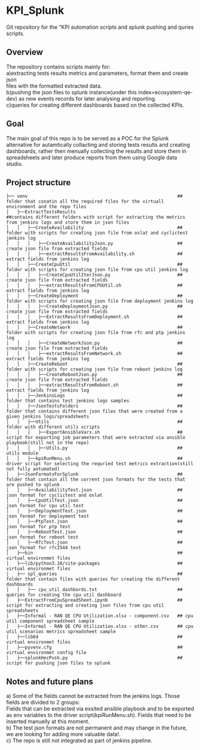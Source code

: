 # KPI_Splunk
Git repository for the "KPI automation scripts and splunk pushing and quries scripts.

## Overview
The repository contains scripts mainly for:<br>
    a)extracting tests results metrics and parameters, format them and create json<br> 
    files with the formatted extracted data.<br>
    b)pushing the json files to splunk instance(under this index=ecosystem-qe-dev) as new events records for later analysing and reporting.<br>
    c)queries for creating different dashboards based on the collected KPIs.<br>

## Goal
The main goal of this repo is to be served as a POC for the Splunk alternative for autamtically collacting and storing tests results and creating dashboards,
rather then menually collecting the results and store them in spreadsheets and later produce reports from them using Google data studio.


## Project structure

    ├── venv                                                        ## folder that conatin all the required files for the virtuall environment and the repo files
    │   ├──ExtractTestsResults                                      ##contains different folders with script for extracting the metrics from jenkins logs and store them in json files
    │   │   ├──CreateAvailability                                   ## folder with scripts for creating json file from oslat and cyclictest jenkins log
    │   │   │   ├──CreateAvailabilityJson.py                        ## create json file from extracted fields
    │   │   │   ├──extractResultsFromAvailability.sh                ## extract fields from jenkins log
    │   │   ├──CreateCpuUtil                                        ## folder with scripts for creating json file from cpu util jenkins log
    │   │   │   ├──CreateCpuUtilIterJson.py                         ## create json file from extracted fields
    │   │   │   ├──extractResultsFromCPUUtil.sh                     ## extract fields from jenkins log
    │   │   ├──CreateDeployment                                     ## folder with scripts for creating json file from deployment jenkins log
    │   │   │   ├──CreateDeploymentJson.py                          ## create json file from extracted fields
    │   │   │   ├──ExtractResultsFromDeployment.sh                  ## extract fields from jenkins log
    │   │   ├──CreateNetwork                                        ## folder with scripts for creating json file from rfc and ptp jenkins log
    │   │   │   ├──CreateNetworkJson.py                             ## create json file from extracted fields
    │   │   │   ├──extractResultsFromNetwork.sh                     ## extract fields from jenkins log
    │   │   ├──CreateReboot                                         ## folder with scripts for creating json file from reboot jenkins log
    │   │   │   ├──CreateRebootJson.py                              ## create json file from extracted fields
    │   │   │   ├──extractResultsFromReboot.sh                      ## extract fields from jenkins log
    │   │   ├──JenkinsLogs                                          ## folder that contains test jenkins logs samples
    │   │   ├──JsonTestsFolders                                     ## folder that contains different json files that were created from a given jenkins logs/spreadsheets
    │   │   ├──Utils                                                ## folder with different utils scripts
    │   │   │   ├──ExportAnsibleVars.sh                             ## script for exporting job parameters that were extracted via ansible playbook(still not in the repo)
    │   │   │   ├──Utils.py                                         ## utils module 
    │   │   ├──kpiRunMenu.sh                                        ## driver script for selecting the requried test metrics extraction(still not fully aotumated)
    │   ├──JsonFormatsForSplunk                                     ##  folder that contain all the corrent json formats for the tests that are pushed to splunk
    │   │   ├──AvailabilityTest.json                                ## json format for cyclictest and oslat
    │   │   ├──CpuUtilTest.json                                     ## json format for cpu util test
    │   │   ├──DeploymentTest.json                                  ## json format for deployment test
    │   │   ├──PtpTest.json                                         ## json format for ptp test
    │   │   ├──RebootTest.json                                      ## json format for reboot test
    │   │   ├──RfcTest.json                                         ## json format for rfc2544 test
    │   ├──bin                                                      ## virtual environmet files
    │   ├──lib/python3.10/site-packages                             ## virtual environmet files
    │   ├── spl_queries                                             ## folder that contain files with queries for creating the different dashboards
    │   │   ├── cpu_util_dashbords.txt                              ## queries for creating the cpu util dashboard
    │   ├──ExtractFromCpuSpreadSheet.ipynb                          ## script for extracting and creating json files from cpu util spreadsheets
    │   ├──Informal - RAN QE CPU Utilization.xlsx - component.csv   ## cpu util component spreadsheet sample
    │   ├──Informal - RAN QE CPU Utilization.xlsx - other.csv       ## cpu util scenarios metrics spreadsheet sample
    │   ├──lib64                                                    ## virtual environmet files
    │   ├──pyvenv.cfg                                               ## virtual environmet config file
    │   ├──splunkHecPush.py                                         ## script for pushing json files to splunk

## Notes and future plans
a) Some of the fields cannot be extracted from the jenkins logs. Those fields are divided to 2 groups:<br> 
    Fields that can be extracted via exsited ansible playbook and to be exported<br> 
    as env variables to the driver script(kpiRunMenu.sh). Fields that need to be inserted manuelly at this moment.<br>
b) The test json formats are not permanent and may change in the future, we are looking for adding more valuable data!.<br>
c) The repo is still not integrated as part of jenkins pipeline.<br>